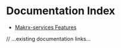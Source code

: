 # Documentation Index

- [Makrx-services Features](./FEATURES.md)

// ...existing documentation links...
